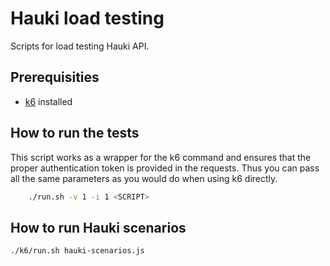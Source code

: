 # Hauki load testing

Scripts for load testing Hauki API.

## Prerequisities

* [k6](https://k6.io/docs/getting-started/installation) installed

## How to run the tests

This script works as a wrapper for the k6 command and ensures that the proper authentication token is provided in the requests. Thus you can pass all the same parameters as you would do when using k6 directly.

```bash
    ./run.sh -v 1 -i 1 <SCRIPT>
```

## How to run Hauki scenarios

```bash
./k6/run.sh hauki-scenarios.js
```
